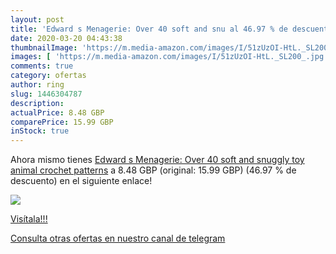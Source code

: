 ```yaml
---
layout: post
title: 'Edward s Menagerie: Over 40 soft and snu al 46.97 % de descuento'
date: 2020-03-20 04:43:38
thumbnailImage: 'https://m.media-amazon.com/images/I/51zUzOI-HtL._SL200_.jpg'
images: [ 'https://m.media-amazon.com/images/I/51zUzOI-HtL._SL200_.jpg' ]
comments: true
category: ofertas
author: ring
slug: 1446304787
description:
actualPrice: 8.48 GBP
comparePrice: 15.99 GBP
inStock: true
---
```


Ahora mismo tienes [Edward s Menagerie: Over 40 soft and snuggly toy animal crochet patterns](https://www.amazon.co.uk/dp/1446304787/?tag=redken01-21) a 8.48 GBP (original: 15.99 GBP) (46.97 %  de descuento) en el siguiente enlace!

[![](https://m.media-amazon.com/images/I/51zUzOI-HtL._SL200_.jpg)](https://www.amazon.co.uk/dp/1446304787/?tag=redken01-21)

[Visítala!!!](https://www.amazon.co.uk/dp/1446304787/?tag=redken01-21)

[Consulta otras ofertas en nuestro canal de telegram](https://t.me/s/ofertas25)
